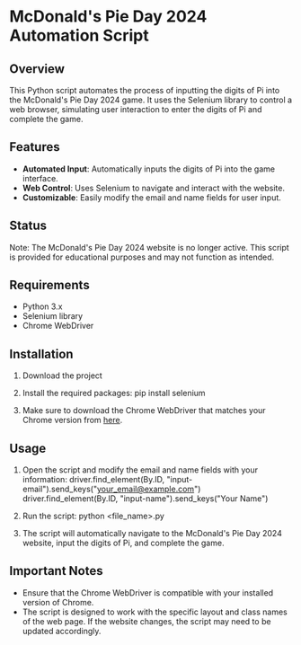 # McDonald's Pie Day 2024 Automation Script

## Overview

This Python script automates the process of inputting the digits of Pi into the McDonald's Pie Day 2024 game. It uses the Selenium library to control a web browser, simulating user interaction to enter the digits of Pi and complete the game.

## Features

- **Automated Input**: Automatically inputs the digits of Pi into the game interface.
- **Web Control**: Uses Selenium to navigate and interact with the website.
- **Customizable**: Easily modify the email and name fields for user input.

## Status
Note: The McDonald's Pie Day 2024 website is no longer active. This script is provided for educational purposes and may not function as intended.

## Requirements

- Python 3.x
- Selenium library
- Chrome WebDriver

## Installation

1. Download the project

2. Install the required packages:
   pip install selenium

3. Make sure to download the Chrome WebDriver that matches your Chrome version from [here](https://sites.google.com/chromium.org/driver/).

## Usage

1. Open the script and modify the email and name fields with your information:
   driver.find_element(By.ID, "input-email").send_keys("your_email@example.com")
   driver.find_element(By.ID, "input-name").send_keys("Your Name")

2. Run the script:
   python <file_name>.py

3. The script will automatically navigate to the McDonald's Pie Day 2024 website, input the digits of Pi, and complete the game.

## Important Notes

- Ensure that the Chrome WebDriver is compatible with your installed version of Chrome.
- The script is designed to work with the specific layout and class names of the web page. If the website changes, the script may need to be updated accordingly.
